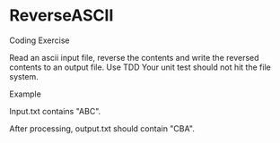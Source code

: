 # ReverseASCII

Coding Exercise

Read an ascii input file, reverse the contents and write the reversed contents to an output file.
Use TDD
Your unit test should not hit the file system.
 

Example

Input.txt contains "ABC".

After processing, output.txt should contain "CBA".
